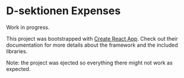 # D-sektionen Expenses
Work in progress.

This project was bootstrapped with [Create React App](https://github.com/facebook/create-react-app).
Check out their documentation for more details about the framework and the included libraries.

Note: the project was ejected so everything there might not work as expected.